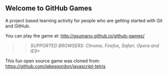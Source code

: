 ## Welcome to GitHub Games

A project based learning activity for people who are getting started with Git and GitHub.

You can play the game at: http://gsumano.github.io/github-games/

>> _*SUPPORTED BROWSERS*: Chrome, Firefox, Safari, Opera and IE9+_

This fun open source game was cloned from: https://github.com/jakesgordon/javascript-tetris
